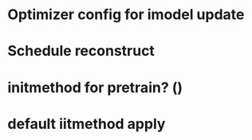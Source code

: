 # Optimizer config for imodel update
# Schedule reconstruct

# initmethod for pretrain?  ()

# default iitmethod apply
